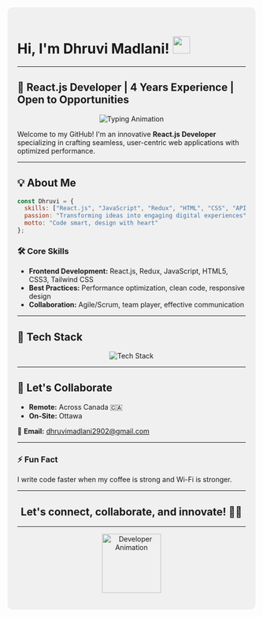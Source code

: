 <div style="background-color:#f0f0f0; padding:20px; border-radius:10px;">

# Hi, I'm Dhruvi Madlani! <img src="https://media.giphy.com/media/hvRJCLFzcasrR4ia7z/giphy.gif" width="35px"/>

---

## 🚀 React.js Developer | 4 Years Experience | Open to Opportunities

<p align="center">
  <img src="https://readme-typing-svg.herokuapp.com?font=Fira+Code&size=20&pause=1000&color=F75C7E&center=true&vCenter=true&width=600&lines=React.js+Developer;Creative+Problem+Solver;Pixel-perfect+UI+Designer;Open+Source+Contributor;Building+Seamless+Web+Apps;Open+to+Exciting+Opportunities" alt="Typing Animation" />
</p>

Welcome to my GitHub! I'm an innovative **React.js Developer** specializing in crafting seamless, user-centric web applications with optimized performance.

---

## 💡 About Me

```js
const Dhruvi = {
  skills: ["React.js", "JavaScript", "Redux", "HTML", "CSS", "API Integration"],
  passion: "Transforming ideas into engaging digital experiences",
  motto: "Code smart, design with heart"
};
```

### 🛠️ Core Skills
- **Frontend Development:** React.js, Redux, JavaScript, HTML5, CSS3, Tailwind CSS
- **Best Practices:** Performance optimization, clean code, responsive design
- **Collaboration:** Agile/Scrum, team player, effective communication

---

## 🔧 Tech Stack
<p align="center">
  <img src="https://skillicons.dev/icons?i=react,js,html,css,redux,nodejs,git,aws,azure,docker,mongodb,python,java,sql" alt="Tech Stack"/>
</p>

---

## 🌟 Let's Collaborate

- **Remote:** Across Canada 🇨🇦
- **On-Site:** Ottawa

📩 **Email:** [dhruvimadlani2902@gmail.com](mailto:dhruvimadlani2902@gmail.com)

---

### ⚡ Fun Fact
I write code faster when my coffee is strong and Wi-Fi is stronger.

---

<h2 align="center">Let's connect, collaborate, and innovate! 🚀✨</h2>

---

<p align="center">
  <img src="https://media.giphy.com/media/L1R1tvI9svkIWwpVYr/giphy.gif" width="120px" alt="Developer Animation"/>
</p>

</div>

